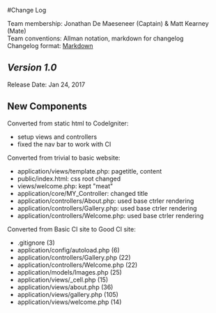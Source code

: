 #Change Log

Team membership:  Jonathan De Maeseneer (Captain) & Matt Kearney (Mate)  
Team conventions: Allman notation, markdown for changelog  
Changelog format: [Markdown](https://github.com/adam-p/markdown-here/wiki/Markdown-Cheatsheet) 

## *Version 1.0*

Release Date: Jan 24, 2017

## New Components

Converted from static html to CodeIgniter:
- setup views and controllers
- fixed the nav bar to work with CI

Converted from trivial to basic website:

- application/views/template.php: pagetitle, content
- public/index.html: css root changed
- views/welcome.php: kept "meat"
- application/core/MY_Controller: changed title
- application/controllers/About.php: used base ctrler rendering
- application/controllers/Gallery.php: used base ctrler rendering
- application/controllers/Welcome.php: used base ctrler rendering

Converted from Basic CI site to Good CI site:

- .gitignore (3)
- application/config/autoload.php (6)
- application/controllers/Gallery.php (22)
- application/controllers/Welcome.php (22)
- application/models/Images.php (25)
- application/views/_cell.php (15)
- application/views/about.php (36)
- application/views/gallery.php (105)
- application/views/welcome.php (14)

